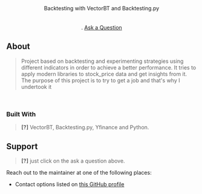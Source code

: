 <div align="center">
  Backtesting with VectorBT and Backtesting.py
  <br />
  <br />
  <br />
  .
  <a href="https://twitter.com/home?lang=pt">Ask a Question</a>
</div>

## About

> Project based on backtesting and experimenting strategies
> using different indicators in order to achieve a better performance.
> It tries to apply modern libraries to stock_price data and get insights from it.
> The purpose of this project is to try to get a job and that's why I undertook it


<br>

### Built With

> **[?]**
> VectorBT, Backtesting.py, Yfinance and Python.

## Support

> **[?]**
> just click on the ask a question above.

Reach out to the maintainer at one of the following places:

- Contact options listed on [this GitHub profile](https://github.com/jpcunhadias)
